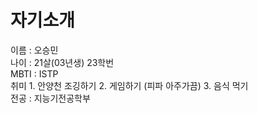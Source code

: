 # 자기소개

이름 : 오승민    
      나이 : 21살(03년생) 23학번   
           MBTI : ISTP   
                취미 
                    1. 안양천 조깅하기 
                          2. 게임하기 (피파 아주가끔) 
                                3. 음식 먹기     
                                       전공 : 지능기전공학부
